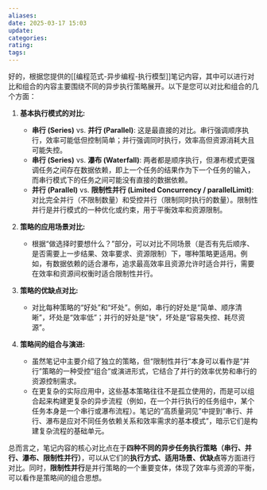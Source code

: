 ```yaml
---
aliases: 
date: 2025-03-17 15:03
update: 
categories: 
rating: 
tags:
---
```

好的，根据您提供的[[编程范式-异步编程-执行模型]]笔记内容，其中可以进行对比和组合的内容主要围绕不同的异步执行策略展开。以下是您可以对比和组合的几个方面：

1.  **基本执行模式的对比:**
    *   **串行 (Series)** vs. **并行 (Parallel)**: 这是最直接的对比。串行强调顺序执行，效率可能低但控制简单；并行强调同时执行，效率高但资源消耗大且可能失控。
    *   **串行 (Series)** vs. **瀑布 (Waterfall)**: 两者都是顺序执行，但瀑布模式更强调任务之间存在数据依赖，即上一个任务的结果作为下一个任务的输入，而串行模式下的任务之间可能没有直接的数据依赖。
    *   **并行 (Parallel)** vs. **限制性并行 (Limited Concurrency / parallelLimit)**: 对比完全并行（不限制数量）和受控并行（限制同时执行的数量）。限制性并行是并行模式的一种优化或约束，用于平衡效率和资源限制。

2.  **策略的应用场景对比:**
    *   根据“做选择时要想什么？”部分，可以对比不同场景（是否有先后顺序、是否需要上一步结果、效率要求、资源限制）下，哪种策略更适用。例如，有数据依赖的适合瀑布，追求最高效率且资源允许时适合并行，需要在效率和资源间权衡时适合限制性并行。

3.  **策略的优缺点对比:**
    *   对比每种策略的“好处”和“坏处”。例如，串行的好处是“简单、顺序清晰”，坏处是“效率低”；并行的好处是“快”，坏处是“容易失控、耗尽资源”。

4.  **策略间的组合与演进:**
    *   虽然笔记中主要介绍了独立的策略，但“限制性并行”本身可以看作是“并行”策略的一种受控“组合”或演进形式，它结合了并行的效率优势和串行的资源控制需求。
    *   在更复杂的实际应用中，这些基本策略往往不是孤立使用的，而是可以组合起来构建更复杂的异步流程（例如，在一个并行执行的任务组中，某个任务本身是一个串行或瀑布流程）。笔记的“高质量洞见”中提到“串行、并行、瀑布是应对不同任务依赖关系和效率需求的基本模式”，暗示它们是构建复杂流程的基础单元。

总而言之，笔记内容的核心对比点在于**四种不同的异步任务执行策略（串行、并行、瀑布、限制性并行）**，可以从它们的**执行方式、适用场景、优缺点**等方面进行对比。同时，**限制性并行**是并行策略的一个重要变体，体现了效率与资源的平衡，可以看作是策略间的组合思想。